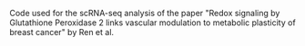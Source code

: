 Code used for the scRNA-seq analysis of the paper "Redox signaling by Glutathione Peroxidase 2 links vascular modulation to metabolic plasticity of breast cancer" by Ren et al.
